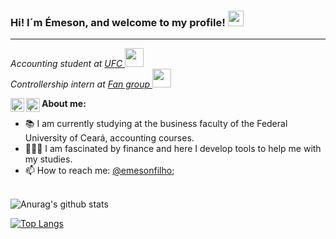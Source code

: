 ### Hi! I´m Émeson, and welcome to my profile! <img src="https://media.giphy.com/media/hvRJCLFzcasrR4ia7z/giphy.gif" width="25px">
<hr>

<p><em>Accounting student at <a target="_blank" href="http://www.ufc.br/">UFC </a><img src="https://media.giphy.com/media/3owyp2SViuDIGh8YoM/giphy.gif" width="30"></br>Controllership intern at <a target="_blank" href="http://www.grupofan.com/pt/grupo/" >Fan group </a><img src="https://media.giphy.com/media/W9ncJSZLi36PC/giphy.gif" width="30"> 
</em></p>

<a href="https://www.linkedin.com/in/%C3%A9meson-de-sousa-622037180/">
  <img align="left" alt="Émeson's LinkdeIN" width="22px" src="https://cdn.jsdelivr.net/npm/simple-icons@v3/icons/linkedin.svg" />
</a>

<a href="https://www.instagram.com/emeson_filho/">
  <img align="left" alt="Émeson's Instagram" width="22px" src="https://cdn.jsdelivr.net/npm/simple-icons@v3/icons/instagram.svg" />
</a>

**About me:**

- 📚 I am currently studying at the business faculty of the Federal University of Ceará, accounting courses.
- 👩🏼‍💻 I am fascinated by finance and here I develop tools to help me with my studies.
- 📫 How to reach me: [@emesonfilho](https://www.linkedin.com/in/%C3%A9meson-de-sousa-622037180/);

<br/>![Anurag's github stats](https://github-readme-stats.vercel.app/api?username=emesonfilho&hide=contribs,prs,issues&show_icons=true&theme=dark)

[![Top Langs](https://github-readme-stats.vercel.app/api/top-langs/?username=emesonfilho&layout=compact&theme=dark)](https://github.com/anuraghazra/github-readme-stats)
